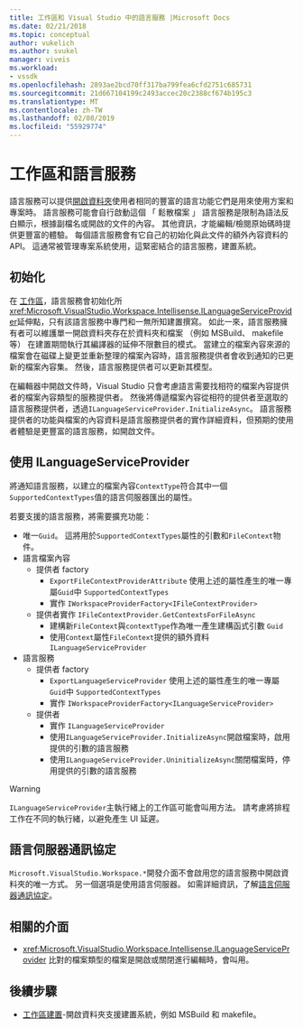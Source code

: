 ```yaml
---
title: 工作區和 Visual Studio 中的語言服務 |Microsoft Docs
ms.date: 02/21/2018
ms.topic: conceptual
author: vukelich
ms.author: svukel
manager: viveis
ms.workload:
- vssdk
ms.openlocfilehash: 2893ae2bcd70ff317ba799fea6cfd2751c685731
ms.sourcegitcommit: 21d667104199c2493accec20c2388cf674b195c3
ms.translationtype: MT
ms.contentlocale: zh-TW
ms.lasthandoff: 02/08/2019
ms.locfileid: "55929774"
---
```

# <a name="workspaces-and-language-services"></a>工作區和語言服務

語言服務可以提供[開啟資料夾](../ide/develop-code-in-visual-studio-without-projects-or-solutions.md)使用者相同的豐富的語言功能它們是用來使用方案和專案時。 語言服務可能會自行啟動這個 「 鬆散檔案 」 語言服務是限制為語法反白顯示，根據副檔名或開啟的文件的內容。 其他資訊，才能編輯/檢閱原始碼時提供更豐富的體驗。 每個語言服務會有它自己的初始化與此文件的額外內容資料的 API。 這通常被管理專案系統使用，這緊密結合的語言服務，建置系統。

## <a name="initialization"></a>初始化

在 [工作區](workspaces.md)，語言服務會初始化所<xref:Microsoft.VisualStudio.Workspace.Intellisense.ILanguageServiceProvider>延伸點，只有該語言服務中專門和一無所知建置撰寫。 如此一來，語言服務擁有者可以維護單一開啟資料夾存在於資料夾和檔案 （例如 MSBuild、 makefile 等） 在建置期間執行其編譯器的延伸不限數目的模式。 當建立的檔案內容來源的檔案會在磁碟上變更並重新整理的檔案內容時，語言服務提供者會收到通知的已更新的檔案內容集。 然後，語言服務提供者可以更新其模型。

在編輯器中開啟文件時，Visual Studio 只會考慮語言需要找相符的檔案內容提供者的檔案內容類型的服務提供者。 然後將傳遞檔案內容從相符的提供者至選取的語言服務提供者，透過`ILanguageServiceProvider.InitializeAsync`。 語言服務提供者的功能與檔案的內容資料是語言服務提供者的實作詳細資料，但預期的使用者體驗是更豐富的語言服務，如開啟文件。

## <a name="using-ilanguageserviceprovider"></a>使用 ILanguageServiceProvider

將通知語言服務，以建立的檔案內容`ContextType`符合其中一個`SupportedContextTypes`值的語言伺服器匯出的屬性。

若要支援的語言服務，將需要擴充功能：

- 唯一`Guid`。 這將用於`SupportedContextTypes`屬性的引數和`FileContext`物件。
- 語言檔案內容
  - 提供者 factory
    - `ExportFileContextProviderAttribute` 使用上述的屬性產生的唯一專屬`Guid`中 `SupportedContextTypes`
    - 實作 `IWorkspaceProviderFactory<IFileContextProvider>`
  - 提供者實作 `IFileContextProvider.GetContextsForFileAsync`
    - 建構新`FileContext`與`contextType`作為唯一產生建構函式引數 `Guid`
    - 使用`Context`屬性`FileContext`提供的額外資料 `ILanguageServiceProvider`
- 語言服務
  - 提供者 factory
    - `ExportLanguageServiceProvider` 使用上述的屬性產生的唯一專屬`Guid`中 `SupportedContextTypes`
    - 實作 `IWorkspaceProviderFactory<ILanguageServiceProvider>`
  - 提供者
    - 實作 `ILanguageServiceProvider`
    - 使用`ILanguageServiceProvider.InitializeAsync`開啟檔案時，啟用提供的引數的語言服務
    - 使用`ILanguageServiceProvider.UninitializeAsync`關閉檔案時，停用提供的引數的語言服務

>[!WARNING]
>`ILanguageServiceProvider`主執行緒上的工作區可能會叫用方法。 請考慮將排程工作在不同的執行緒，以避免產生 UI 延遲。

## <a name="language-server-protocol"></a>語言伺服器通訊協定

`Microsoft.VisualStudio.Workspace.*`開發介面不會啟用您的語言服務中開啟資料夾的唯一方式。 另一個選項是使用語言伺服器。 如需詳細資訊，了解[語言伺服器通訊協定](language-server-protocol.md)。

## <a name="related-interfaces"></a>相關的介面

- <xref:Microsoft.VisualStudio.Workspace.Intellisense.ILanguageServiceProvider> 比對的檔案類型的檔案是開啟或關閉進行編輯時，會叫用。

## <a name="next-steps"></a>後續步驟

* [工作區建置](workspace-build.md)-開啟資料夾支援建置系統，例如 MSBuild 和 makefile。